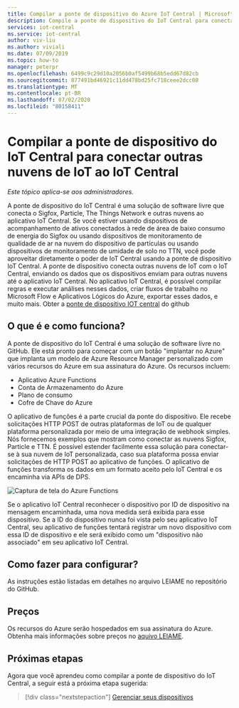 ```yaml
---
title: Compilar a ponte de dispositivo do Azure IoT Central | Microsoft Docs
description: Compile a ponte de dispositivo do IoT Central para conectar outras nuvens de IoT (Sigfox, Particle, The Things Network etc.) ao aplicativo IoT Central.
services: iot-central
ms.service: iot-central
author: viv-liu
ms.author: viviali
ms.date: 07/09/2019
ms.topic: how-to
manager: peterpr
ms.openlocfilehash: 6499c9c29d10a2056b0af5499b68b5edd67d82cb
ms.sourcegitcommit: 877491bd46921c11dd478bd25fc718ceee2dcc08
ms.translationtype: MT
ms.contentlocale: pt-BR
ms.lasthandoff: 07/02/2020
ms.locfileid: "80158411"
---
```

# <a name="build-the-iot-central-device-bridge-to-connect-other-iot-clouds-to-iot-central"></a>Compilar a ponte de dispositivo do IoT Central para conectar outras nuvens de IoT ao IoT Central

*Este tópico aplica-se aos administradores.*

A ponte de dispositivo do IoT Central é uma solução de software livre que conecta o Sigfox, Particle, The Things Network e outras nuvens ao aplicativo IoT Central. Se você estiver usando dispositivos de acompanhamento de ativos conectados à rede de área de baixo consumo de energia do Sigfox ou usando dispositivos de monitoramento de qualidade de ar na nuvem do dispositivo de partículas ou usando dispositivos de monitoramento de umidade de solo no TTN, você pode aproveitar diretamente o poder de IoT Central usando a ponte de dispositivo IoT Central. A ponte de dispositivo conecta outras nuvens de IoT com o IoT Central, enviando os dados que os dispositivos enviam para outras nuvens até o aplicativo IoT Central. No aplicativo IoT Central, é possível compilar regras e executar análises nesses dados, criar fluxos de trabalho no Microsoft Flow e Aplicativos Lógicos do Azure, exportar esses dados, e muito mais. Obter a [ponte de dispositivo IOT central](https://aka.ms/iotcentralgithubdevicebridge) do github

## <a name="what-is-it-and-how-does-it-work"></a>O que é e como funciona?
A ponte de dispositivo do IoT Central é uma solução de software livre no GitHub. Ele está pronto para começar com um botão "implantar no Azure" que implanta um modelo de Azure Resource Manager personalizado com vários recursos do Azure em sua assinatura do Azure. Os recursos incluem:
-    Aplicativo Azure Functions
-    Conta de Armazenamento do Azure
-    Plano de consumo
-    Cofre de Chave do Azure

O aplicativo de funções é a parte crucial da ponte do dispositivo. Ele recebe solicitações HTTP POST de outras plataformas de IoT ou de qualquer plataforma personalizada por meio de uma integração de webhook simples. Nós fornecemos exemplos que mostram como conectar as nuvens Sigfox, Particle e TTN. É possível estender facilmente essa solução para conectar-se à sua nuvem de IoT personalizada, caso sua plataforma possa enviar solicitações de HTTP POST ao aplicativo de funções.
O aplicativo de funções transforma os dados em um formato aceito pelo IoT Central e os encaminha via APIs de DPS.

![Captura de tela do Azure Functions](media/howto-build-iotc-device-bridge/azfunctions.png)

Se o aplicativo IoT Central reconhecer o dispositivo por ID de dispositivo na mensagem encaminhada, uma nova medida será exibida para esse dispositivo. Se a ID do dispositivo nunca foi vista pelo seu aplicativo IoT Central, seu aplicativo de funções tentará registrar um novo dispositivo com essa ID de dispositivo e ele será exibido como um "dispositivo não associado" em seu aplicativo IoT Central. 

## <a name="how-do-i-set-it-up"></a>Como fazer para configurar?
As instruções estão listadas em detalhes no arquivo LEIAME no repositório do GitHub. 

## <a name="pricing"></a>Preços
Os recursos do Azure serão hospedados em sua assinatura do Azure. Obtenha mais informações sobre preços no [aquivo LEIAME](https://aka.ms/iotcentralgithubdevicebridge).

## <a name="next-steps"></a>Próximas etapas
Agora que você aprendeu como compilar a ponte de dispositivo do IoT Central, a seguir está a próxima etapa sugerida:

> [!div class="nextstepaction"]
> [Gerenciar seus dispositivos](howto-manage-devices.md)
